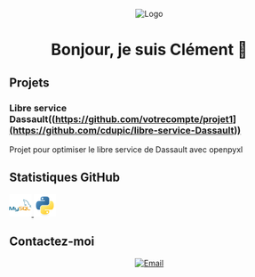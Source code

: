<p align="center">
  <img src="https://via.placeholder.com/150" alt="Logo" />
</p>

<h1 align="center">Bonjour, je suis Clément 👋</h1>



## Projets

### Libre service Dassault((https://github.com/votrecompte/projet1](https://github.com/cdupic/libre-service-Dassault))
<p align="justify">
  Projet pour optimiser le libre service de Dassault avec openpyxl
</p>

## Statistiques GitHub

<p align="left"> <a href="https://www.mysql.com/" target="_blank" rel="noreferrer"> <img src="https://raw.githubusercontent.com/devicons/devicon/master/icons/mysql/mysql-original-wordmark.svg" alt="mysql" width="40" height="40"/> </a> <a href="https://www.python.org" target="_blank" rel="noreferrer"> <img src="https://raw.githubusercontent.com/devicons/devicon/master/icons/python/python-original.svg" alt="python" width="40" height="40"/> </a> </p>

## Contactez-moi

<p align="center">
   <a href="mailto:clement.dupic@insa-lyon.fr">
    <img alt="Email" src="https://img.shields.io/badge/Email-D14836?style=flat&logo=Gmail&logoColor=white">
  </a>
</p>
